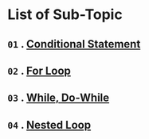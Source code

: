 # **List of Sub-Topic**

## `01` . [**Conditional Statement**](https://github.com/nayanR3/SkillMineCodes/blob/master/mdFiles/loopsFiles/conditional.md)

## `02` . [**For Loop**](https://github.com/nayanR3/SkillMineCodes/blob/master/mdFiles/loopsFiles/for.md)

## `03` . [**While, Do-While**](https://github.com/nayanR3/SkillMineCodes/blob/master/mdFiles/loopsFiles/while.md)

## `04` . [**Nested Loop**](https://github.com/nayanR3/SkillMineCodes/blob/master/mdFiles/loopsFiles/nested.md)